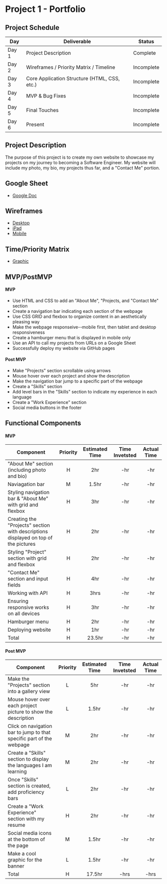 # Project 1 - Portfolio

## Project Schedule

|  Day | Deliverable | Status
|---|---| ---|
|Day 1| Project Description | Complete
|Day 2| Wireframes / Priority Matrix / Timeline | Incomplete
|Day 3| Core Application Structure (HTML, CSS, etc.) | Incomplete
|Day 4| MVP & Bug Fixes | Incomplete
|Day 5| Final Touches | Incomplete
|Day 6| Present | Incomplete

## Project Description
The purpose of this project is to create my own website to showcase my projects on my journey to becoming a Software Engineer. My website will include my photo, my bio, my projects thus far, and a "Contact Me" portion. 

## Google Sheet
- [Google Doc](https://docs.google.com/spreadsheets/d/1V1M3Eq1NXH2PNmeTlVviRhEjX9kenq769Vo2P5mMtro/edit#gid=0)

## Wireframes
- [Desktop](https://res.cloudinary.com/ds7vqqwb8/image/upload/v1594515015/Project%201%20-%20Portfolio/Desktop_v6x5r0.png)
- [iPad](https://res.cloudinary.com/ds7vqqwb8/image/upload/v1594515015/Project%201%20-%20Portfolio/iPad_g0aigm.png)
- [Mobile](https://res.cloudinary.com/ds7vqqwb8/image/upload/v1594515015/Project%201%20-%20Portfolio/iPad_g0aigm.png)

## Time/Priority Matrix 
- [Graphic](https://res.cloudinary.com/ds7vqqwb8/image/upload/v1594523858/Project%201%20-%20Portfolio/IMG_0872_txwvgt.heic)

## MVP/PostMVP

#### MVP
- Use HTML and CSS to add an "About Me", "Projects, and "Contact Me" section
- Create a navigation bar indicating each section of the webpage
- Use CSS GRID and flexbox to organize content in an aesthetically pleasing way 
- Make the webpage responseive--mobile first, then tablet and desktop responsiveness
- Create a hamburger menu that is displayed in mobile only
- Use an API to call my projects from URLs on a Google Sheet
- Successfully deploy my website via GitHub pages


#### Post MVP
- Make "Projects" section scrollable using arrows
- Mouse hover over each project and show the description
- Make the navigation bar jump to a specific part of the webpage
- Create a "Skills" section
- Add level bars in the "Skills" section to indicate my experience in each language
- Create a "Work Experience" section
- Social media buttons in the footer


## Functional Components

#### MVP
| Component | Priority | Estimated Time | Time Invetsted | Actual Time |
| --- | :---: |  :---: | :---: | :---: |
| "About Me" section (including photo and bio)  | H | 2hr | -hr | -hr|
| Naviagation bar | M | 1.5hr | -hr | -hr|
| Styling navigation bar & "About Me" with grid and flexbox | H | 3hr | -hr | -hr|
| Creating the "Projects" section with descriptions displayed on top of the pictures | H | 2hr| -hr | -hr |
| Styling "Project" section with grid and flexbox | H | 2hr | -hr | -hr|
| "Contact Me" section and input fields| H | 4hr | -hr | -hr|
| Working with API | H | 3hrs| -hr | -hr |
| Ensuring responsive works on all devices | H | 3hr | -hr | -hr|
| Hamburger menu | H | 2hr | -hr | -hr|
| Deploying website | H | 1hr | -hr | -hr|
| Total | H | 23.5hr | -hr | -hr |


#### Post MVP
| Component | Priority | Estimated Time | Time Invetsted | Actual Time |
| --- | :---: |  :---: | :---: | :---: |
| Make the "Projects" section into a gallery view | L | 5hr | -hr | -hr|
| Mouse hover over each project picture to show the description | L | 1.5hr | -hr | -hr|
| Click on navigation bar to jump to that specific part of the webpage | M | 2hr | -hr | -hr|
| Create a "Skills" section to display the languages I am learning | M | 2hr| -hr | -hr |
| Once "Skills" section is created, add proficiency bars | L | 2hr | -hr | -hr|
| Create a "Work Experience" section with my resume| H | 2hr | -hr | -hr|
| Social media icons at the bottom of the page| M | 1.5hr | -hr | -hr |
| Make a cool graphic for the banner | L | 1.5hr | -hr | -hr |
| Total | H | 17.5hr | -hrs | -hrs |

